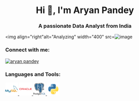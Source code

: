 <h1 align="center">Hi 👋, I'm Aryan Pandey</h1>
<h3 align="center">A passionate Data Analyst from India</h3>

<img align="right"alt="Analyzing" width="400" src=![image](https://github.com/Aryanvinodpandey/Aryanvinodpandey/assets/82766370/cc0bfb67-bfdf-4b1b-90ef-b9a8ff8e5d01)

<h3 align="left">Connect with me:</h3>
<p align="left">
<a href="https://linkedin.com/in/aryan pandey" target="blank"><img align="center" src="https://raw.githubusercontent.com/rahuldkjain/github-profile-readme-generator/master/src/images/icons/Social/linked-in-alt.svg" alt="aryan pandey" height="30" width="40" /></a>
</p>

<h3 align="left">Languages and Tools:</h3>
<p align="left"> <a href="https://www.mysql.com/" target="_blank" rel="noreferrer"> <img src="https://raw.githubusercontent.com/devicons/devicon/master/icons/mysql/mysql-original-wordmark.svg" alt="mysql" width="40" height="40"/> </a> <a href="https://www.oracle.com/" target="_blank" rel="noreferrer"> <img src="https://raw.githubusercontent.com/devicons/devicon/master/icons/oracle/oracle-original.svg" alt="oracle" width="40" height="40"/> </a> <a href="https://www.postgresql.org" target="_blank" rel="noreferrer"> <img src="https://raw.githubusercontent.com/devicons/devicon/master/icons/postgresql/postgresql-original-wordmark.svg" alt="postgresql" width="40" height="40"/> </a> <a href="https://www.python.org" target="_blank" rel="noreferrer"> <img src="https://raw.githubusercontent.com/devicons/devicon/master/icons/python/python-original.svg" alt="python" width="40" height="40"/> </a> </p>
